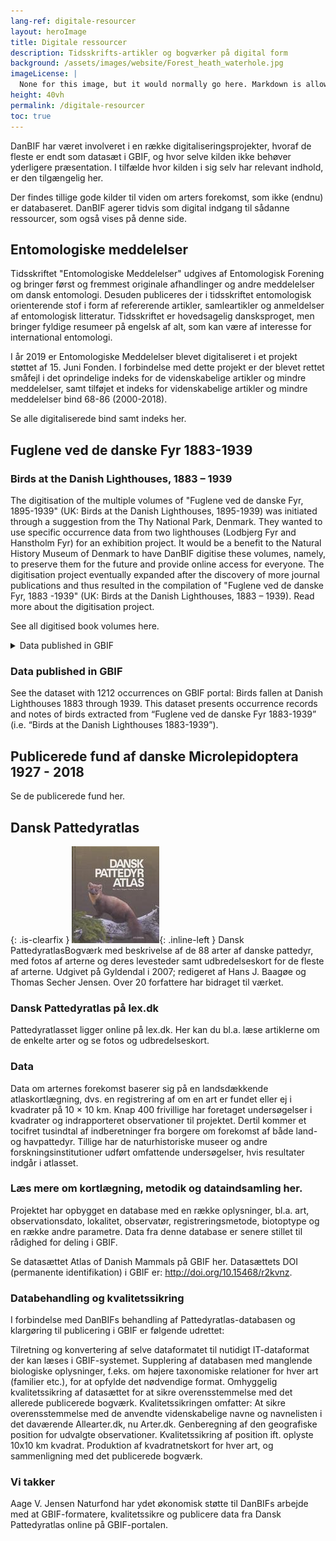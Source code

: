 ```yaml
---
lang-ref: digitale-resourcer
layout: heroImage
title: Digitale ressourcer
description: Tidsskrifts-artikler og bogværker på digital form
background: /assets/images/website/Forest_heath_waterhole.jpg
imageLicense: |
  None for this image, but it would normally go here. Markdown is allowed.
height: 40vh
permalink: /digitale-resourcer
toc: true
---
```

DanBIF har været involveret i en række digitaliseringsprojekter, hvoraf de fleste er endt som datasæt i GBIF, og hvor selve kilden ikke behøver yderligere præsentation. I tilfælde hvor kilden i sig selv har relevant indhold, er den tilgængelig her.

Der findes tillige gode kilder til viden om arters forekomst, som ikke (endnu) er databaseret. DanBIF agerer tidvis som digital indgang til sådanne ressourcer, som også vises på denne side. 

## Entomologiske meddelelser
Tidsskriftet "Entomologiske Meddelelser" udgives af Entomologisk Forening og bringer først og fremmest originale afhandlinger og andre meddelelser om dansk entomologi. Desuden publiceres der i tidsskriftet entomologisk orienterende stof i form af refererende artikler, samleartikler og anmeldelser af entomologisk litteratur. Tidsskriftet er hovedsagelig dansksproget, men bringer fyldige resumeer på engelsk af alt, som kan være af interesse for international entomologi.

I år 2019 er Entomologiske Meddelelser blevet digitaliseret i et projekt støttet af 15. Juni Fonden. I forbindelse med dette projekt er der blevet rettet småfejl i det oprindelige indeks for de videnskabelige artikler og mindre meddelelser, samt tilføjet et indeks for videnskabelige artikler og mindre meddelelser bind 68-86 (2000-2018).

Se alle digitaliserede bind samt indeks her.

## Fuglene ved de danske Fyr 1883-1939
### Birds at the Danish Lighthouses, 1883 – 1939
The digitisation of the multiple volumes of "Fuglene ved de danske Fyr, 1895-1939" (UK: Birds at the Danish Lighthouses, 1895-1939) was initiated through a suggestion from the Thy National Park, Denmark. They wanted to use specific occurrence data from two lighthouses (Lodbjerg Fyr and Hanstholm Fyr) for an exhibition project. It would be a benefit to the Natural History Museum of Denmark to have DanBIF digitise these volumes, namely, to preserve them for the future and provide online access for everyone. The digitisation project eventually expanded after the discovery of more journal publications and thus resulted in the compilation of "Fuglene ved de danske Fyr, 1883 -1939" (UK: Birds at the Danish Lighthouses, 1883 – 1939). Read more about the digitisation project.

See all digitised book volumes here.

<details>
<summary>Data published in GBIF</summary>

See the dataset with 1212 occurrences on GBIF portal: Birds fallen at Danish Lighthouses 1883 through 1939.
This dataset presents occurrence records and notes of birds extracted from “Fuglene ved de danske Fyr 1883-1939” (i.e. “Birds at the Danish Lighthouses 1883-1939”).

</details>

### Data published in GBIF
See the dataset with 1212 occurrences on GBIF portal: Birds fallen at Danish Lighthouses 1883 through 1939.
This dataset presents occurrence records and notes of birds extracted from “Fuglene ved de danske Fyr 1883-1939” (i.e. “Birds at the Danish Lighthouses 1883-1939”).

## Publicerede fund af danske Microlepidoptera 1927 - 2018
Se de publicerede fund her.

## Dansk Pattedyratlas

{: .is-clearfix }
![DanskPattedyratlas_140px](/assets/images/website/DanskPattedyratlas_140px.jpg){: .inline-left } Dansk PattedyratlasBogværk med beskrivelse af de 88 arter af danske pattedyr, med fotos af arterne og deres levesteder samt udbredelseskort for de fleste af arterne. Udgivet på Gyldendal i 2007; redigeret af Hans J. Baagøe og Thomas Secher Jensen. Over 20 forfattere har bidraget til værket.

### Dansk Pattedyratlas på lex.dk
Pattedyratlasset ligger online på lex.dk. Her kan du bl.a. læse artiklerne om de enkelte arter og se fotos og udbredelseskort.

### Data
Data om arternes forekomst baserer sig på en landsdækkende atlaskortlægning, dvs. en registrering af om en art er fundet eller ej i kvadrater på 10 × 10 km. Knap 400 frivillige har foretaget undersøgelser i kvadrater og indrapporteret observationer til projektet. Dertil kommer et tocifret tusindtal af indberetninger fra borgere om forekomst af både land- og havpattedyr. Tillige har de naturhistoriske museer og andre forskningsinstitutioner udført omfattende undersøgelser, hvis resultater indgår i atlasset.

### Læs mere om kortlægning, metodik og dataindsamling her.

Projektet har opbygget en database med en række oplysninger, bl.a. art, observationsdato, lokalitet, observatør, registreringsmetode, biotoptype og en række andre parametre. Data fra denne database er senere stillet til rådighed for deling i GBIF.

Se datasættet Atlas of Danish Mammals på GBIF her.
Datasættets DOI (permanente identifikation) i GBIF er: http://doi.org/10.15468/r2kvnz.

### Databehandling og kvalitetssikring
I forbindelse med DanBIFs behandling af Pattedyratlas-databasen og klargøring til publicering i GBIF er følgende udrettet:

Tilretning og konvertering af selve dataformatet til nutidigt IT-dataformat der kan læses i GBIF-systemet.
Supplering af databasen med manglende biologiske oplysninger, f.eks. om højere taxonomiske relationer for hver art (familier etc.), for at opfylde det nødvendige format.
Omhyggelig kvalitetssikring af datasættet for at sikre overensstemmelse med det allerede publicerede bogværk. Kvalitetssikringen omfatter:
At sikre overensstemmelse med de anvendte videnskabelige navne og navnelisten i det daværende Allearter.dk, nu Arter.dk.
Genberegning af den geografiske position for udvalgte observationer.
Kvalitetssikring af position ift. oplyste 10x10 km kvadrat.
Produktion af kvadratnetskort for hver art, og sammenligning med det publicerede bogværk.

### Vi takker
Aage V. Jensen Naturfond har ydet økonomisk støtte til DanBIFs arbejde med at GBIF-formatere, kvalitetssikre og publicere data fra Dansk Pattedyratlas online på GBIF-portalen.

